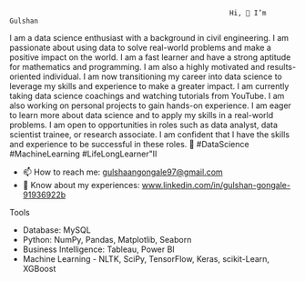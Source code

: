                                                           Hi, 👋 I’m Gulshan

I am a data science enthusiast with a background in civil engineering. I am passionate about using data to solve real-world problems and make a positive impact on the world. I am a fast learner and have a strong aptitude for mathematics and programming. I am also a highly motivated and results-oriented individual.
I am now transitioning my career into data science to leverage my skills and experience to make a greater impact.
I am currently taking data science coachings and watching tutorials from YouTube. I am also working on personal projects to gain hands-on experience. I am eager to learn more about data science and to apply my skills in a real-world problems.
I am open to opportunities in roles such as data analyst, data scientist trainee, or research associate. I am confident that I have the skills and experience to be successful in these roles.
🚀 #DataScience #MachineLearning #LifeLongLearner"II

- 📫 How to reach me: gulshaangongale97@gmail.com
- 📄 Know about my experiences: www.linkedin.com/in/gulshan-gongale-91936922b

Tools
- Database: MySQL
- Python: NumPy, Pandas, Matplotlib, Seaborn
- Business Intelligence: Tableau, Power BI
- Machine Learning - NLTK, SciPy, TensorFlow, Keras, scikit-Learn, XGBoost

